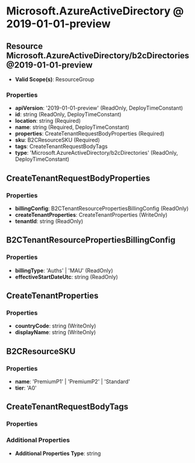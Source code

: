 # Microsoft.AzureActiveDirectory @ 2019-01-01-preview

## Resource Microsoft.AzureActiveDirectory/b2cDirectories@2019-01-01-preview
* **Valid Scope(s)**: ResourceGroup
### Properties
* **apiVersion**: '2019-01-01-preview' (ReadOnly, DeployTimeConstant)
* **id**: string (ReadOnly, DeployTimeConstant)
* **location**: string (Required)
* **name**: string (Required, DeployTimeConstant)
* **properties**: CreateTenantRequestBodyProperties (Required)
* **sku**: B2CResourceSKU (Required)
* **tags**: CreateTenantRequestBodyTags
* **type**: 'Microsoft.AzureActiveDirectory/b2cDirectories' (ReadOnly, DeployTimeConstant)

## CreateTenantRequestBodyProperties
### Properties
* **billingConfig**: B2CTenantResourcePropertiesBillingConfig (ReadOnly)
* **createTenantProperties**: CreateTenantProperties (WriteOnly)
* **tenantId**: string (ReadOnly)

## B2CTenantResourcePropertiesBillingConfig
### Properties
* **billingType**: 'Auths' | 'MAU' (ReadOnly)
* **effectiveStartDateUtc**: string (ReadOnly)

## CreateTenantProperties
### Properties
* **countryCode**: string (WriteOnly)
* **displayName**: string (WriteOnly)

## B2CResourceSKU
### Properties
* **name**: 'PremiumP1' | 'PremiumP2' | 'Standard'
* **tier**: 'A0'

## CreateTenantRequestBodyTags
### Properties
### Additional Properties
* **Additional Properties Type**: string

